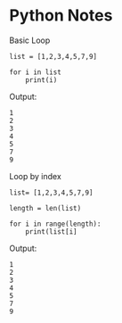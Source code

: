 <h1>Python Notes</h1>

Basic Loop
```
list = [1,2,3,4,5,7,9]

for i in list
    print(i)
```
Output:
```
1
2
3
4
5
7
9
```

Loop by index

```
list= [1,2,3,4,5,7,9]

length = len(list)

for i in range(length):
    print(list[i]

```
Output:
```
1
2
3
4
5
7
9
```
